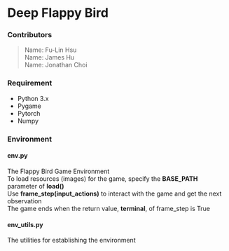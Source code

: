 # Deep Flappy Bird

### Contributors
> Name: Fu-Lin Hsu     
> Name: James Hu    
> Name: Jonathan Choi


### Requirement
- Python 3.x
- Pygame
- Pytorch
- Numpy

### Environment

#### env.py
The Flappy Bird Game Environment    
To load resources (images) for the game, specify the __BASE_PATH__ parameter of __load()__  
Use __frame_step(input_actions)__ to interact with the game and get the next observation    
The game ends when the return value, __terminal__, of frame_step is True

#### env_utils.py
The utilities for establishing the environment

